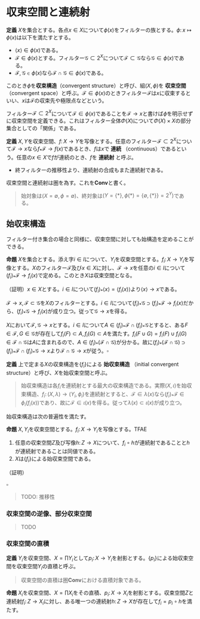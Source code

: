 
# 収束空間と連続射

__定義__ $X$を集合とする。各点$x\in X$について$\phi(x)$をフィルターの族とする。$\phi\colon x\mapsto\phi(x)$は以下を満たすとする。

- $\langle x \rangle\in\phi(x)$である。
- $\mathscr{F}\in\phi(x)$とする。フィルター$\mathscr{G}\subset 2^{X}$について$\mathscr{F}\subset\mathscr{G}$なら$\mathscr{G}\in\phi(x)$である。
- $\mathscr{F}, \mathscr{G}\in\phi(x)$なら$\mathscr{F}\cap\mathscr{G}\in\phi(x)$である。

このとき$\phi$を**収束構造**（convergent structure）と呼び、組$(X, \phi)$を **収束空間** （convergent space）と呼ぶ。$\mathscr{F}\in\phi(x)$のときフィルター$\mathscr{F}$は$x$に収束するといい、$x$は$\mathscr{F}$の収束先や極限点などという。

フィルター$\mathscr{F}\subset 2^{X}$について$\mathscr{F}\in\phi(x)$であることを$\mathscr{F}\rightarrow x$と書けば$\phi$を明示せずに収束空間を定義できる。これはフィルター全体$\Phi(X)$について$\Phi(X)\times X$の部分集合としての「関係」である。

__定義__ $X, Y$を収束空間、$f\colon X\rightarrow Y$を写像とする。任意のフィルター$\mathscr{F}\subset 2^{X}$について$\mathscr{F}\rightarrow x$なら$f_{\ast}\mathscr{F}\rightarrow f(x)$であるとき、$f$は$x$で **連続** （continuous）であるという。任意の$x\in X$で$f$が連続のとき、$f$を **連続射** と呼ぶ。

- 終フィルターの推移性より、連続射の合成もまた連続射である。

収束空間と連続射は圏を為す。これを$\mathbf{Conv}$と書く。

> 始対象は$(X=\emptyset, \phi=\emptyset)$、終対象は$(Y=\lbrace \ast \rbrace, \phi(\ast)=\lbrace\emptyset, \lbrace \ast \rbrace \rbrace=2^{Y})$である。




## 始収束構造

フィルター付き集合の場合と同様に、収束空間に対しても始構造を定めることができる。

__命題__ $X$を集合とする。添え字$i\in I$について、$Y_{i}$を収束空間とする。$f_{i}\colon X\rightarrow Y_{i}$を写像とする。$X$のフィルター$\mathscr{F}$及び$x\in X$に対し、$\mathscr{F}\rightarrow x$を任意の$i\in I$について$(f_{i})_{\ast}\mathscr{F}\rightarrow f_{i}(x)$で定める。このとき$X$は収束空間となる。

（証明）$x\in X$とする。$i\in I$について$(f_{i})_{\ast}\langle x \rangle=\langle f_{i}(x) \rangle$より$\langle x \rangle\rightarrow x$である。

$\mathscr{F}\rightarrow x, \mathscr{F}\subset\mathscr{G}$を$X$のフィルターとする。$i\in I$について$(f_{i})_{\ast}\mathscr{G}\supset(f_{i})_{\ast}\mathscr{F}\rightarrow f_{i}(x)$だから、$(f_{i})_{\ast}\mathscr{G}\rightarrow f_{i}(x)$が成り立つ。従って$\mathscr{G}\rightarrow x$を得る。

$X$において$\mathscr{F}, \mathscr{G}\rightarrow x$とする。$i\in I$について$A\in(f_{i})_{\ast}\mathscr{F}\cap(f_{i})_{\ast}\mathscr{G}$とすると、ある$F\in\mathscr{F}, G\in\mathscr{G}$が存在して$f_{i}(F)\subset A, f_{i}(G)\subset A$を満たす。$f_{i}(F\cup G)=f_{i}(F)\cup f_{i}(G)\in\mathscr{F}\cap\mathscr{G}$は$A$に含まれるので、$A\in(f_{i})_{\ast}(\mathscr{F}\cap\mathscr{G})$が分かる。故に$(f_{i})_{\ast}(\mathscr{F}\cap\mathscr{G})\supset (f_{i})_{\ast}\mathscr{F}\cap(f_{i})_{\ast}\mathscr{G}\rightarrow x$より$\mathscr{F}\cap\mathscr{G}\rightarrow x$が従う。$\square$

__定義__ 上で定まる$X$の収束構造を$\lbrace f_{i} \rbrace$による **始収束構造** （initial convergent structure）と呼び、$X$を始収束空間と呼ぶ。

> 始収束構造は各$f_{i}$を連続射とする最大の収束構造である。実際$(X, \iota)$を始収束構造、$f_{i}\colon(X, \lambda)\rightarrow (Y_{i}, \phi_{i})$を連続射とすると、$\mathscr{F}\in\lambda(x)$なら$(f_{i})_{\ast}\mathscr{F}\in\phi_{i}(f_{i}(x))$であり、故に$\mathscr{F}\in\iota(x)$を得る。従って$\lambda(x)\subset\iota(x)$が成り立つ。

始収束構造は次の普遍性を満たす。

__命題__ $X, Y_{i}$を収束空間とする。$f_{i}\colon X\rightarrow Y_{i}$を写像とする。TFAE

1. 任意の収束空間$Z$及び写像$h\colon Z\rightarrow X$について、$f_{i}\circ h$が連続射であることと$h$が連続射であることは同値である。
1. $X$は$\lbrace f_{i} \rbrace$による始収束空間である。

（証明）




$\square$

> TODO: 推移性

### 収束空間の逆像、部分収束空間

> TODO





### 収束空間の直積

__定義__ $Y_{i}$を収束空間、$X=\prod Y_{i}$として$p_{i}\colon X\rightarrow Y_{i}$を射影とする。$\lbrace p_{i} \rbrace$による始収束空間を収束空間$Y_{i}$の直積と呼ぶ。

> 収束空間の直積は圏$\mathbf{Conv}$における直積対象である。

__命題__ $X_{i}$を収束空間、$X=\prod X_{i}$をその直積、$p_{i}\colon X\rightarrow X_{i}$を射影とする。収束空間$Z$と連続射$f_{i}\colon Z\rightarrow X_{i}$に対し、ある唯一つの連続射$h\colon Z\rightarrow X$が存在して$f_{i}=p_{i}\circ h$を満たす。

<!-- 
（証明）$h(z):=(f_{i}(z))$が連続射となることを示せばよい。$Z$において$\mathscr{H}\rightarrow z$とする。$f_{i}$は連続射なので$(f_{i})_{\ast}\mathscr{H}\rightarrow f_{i}(z)$が成り立つ。推移性より$(f_{i})_{\ast}=p_{i}\circ h_{\ast}$だから$p_{i}(h_{\ast}\mathscr{H})=( f_{i} )_{\ast}\mathscr{H}\rightarrow f_{i}(z)=p_{i}( h(z) )$が成り立つ。故に$h_{\ast}\mathscr{H}\rightarrow h(z)$を得る。$\square$
-->